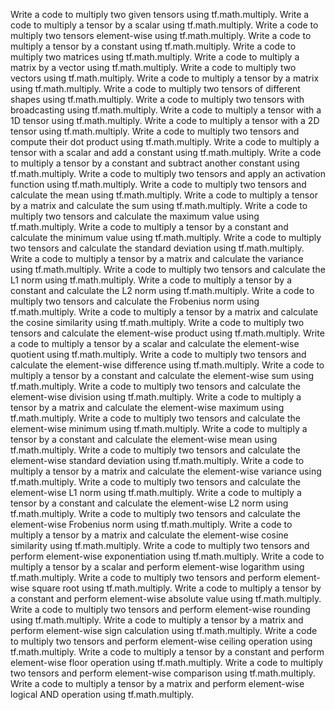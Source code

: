 Write a code to multiply two given tensors using tf.math.multiply.
Write a code to multiply a tensor by a scalar using tf.math.multiply.
Write a code to multiply two tensors element-wise using tf.math.multiply.
Write a code to multiply a tensor by a constant using tf.math.multiply.
Write a code to multiply two matrices using tf.math.multiply.
Write a code to multiply a matrix by a vector using tf.math.multiply.
Write a code to multiply two vectors using tf.math.multiply.
Write a code to multiply a tensor by a matrix using tf.math.multiply.
Write a code to multiply two tensors of different shapes using tf.math.multiply.
Write a code to multiply two tensors with broadcasting using tf.math.multiply.
Write a code to multiply a tensor with a 1D tensor using tf.math.multiply.
Write a code to multiply a tensor with a 2D tensor using tf.math.multiply.
Write a code to multiply two tensors and compute their dot product using tf.math.multiply.
Write a code to multiply a tensor with a scalar and add a constant using tf.math.multiply.
Write a code to multiply a tensor by a constant and subtract another constant using tf.math.multiply.
Write a code to multiply two tensors and apply an activation function using tf.math.multiply.
Write a code to multiply two tensors and calculate the mean using tf.math.multiply.
Write a code to multiply a tensor by a matrix and calculate the sum using tf.math.multiply.
Write a code to multiply two tensors and calculate the maximum value using tf.math.multiply.
Write a code to multiply a tensor by a constant and calculate the minimum value using tf.math.multiply.
Write a code to multiply two tensors and calculate the standard deviation using tf.math.multiply.
Write a code to multiply a tensor by a matrix and calculate the variance using tf.math.multiply.
Write a code to multiply two tensors and calculate the L1 norm using tf.math.multiply.
Write a code to multiply a tensor by a constant and calculate the L2 norm using tf.math.multiply.
Write a code to multiply two tensors and calculate the Frobenius norm using tf.math.multiply.
Write a code to multiply a tensor by a matrix and calculate the cosine similarity using tf.math.multiply.
Write a code to multiply two tensors and calculate the element-wise product using tf.math.multiply.
Write a code to multiply a tensor by a scalar and calculate the element-wise quotient using tf.math.multiply.
Write a code to multiply two tensors and calculate the element-wise difference using tf.math.multiply.
Write a code to multiply a tensor by a constant and calculate the element-wise sum using tf.math.multiply.
Write a code to multiply two tensors and calculate the element-wise division using tf.math.multiply.
Write a code to multiply a tensor by a matrix and calculate the element-wise maximum using tf.math.multiply.
Write a code to multiply two tensors and calculate the element-wise minimum using tf.math.multiply.
Write a code to multiply a tensor by a constant and calculate the element-wise mean using tf.math.multiply.
Write a code to multiply two tensors and calculate the element-wise standard deviation using tf.math.multiply.
Write a code to multiply a tensor by a matrix and calculate the element-wise variance using tf.math.multiply.
Write a code to multiply two tensors and calculate the element-wise L1 norm using tf.math.multiply.
Write a code to multiply a tensor by a constant and calculate the element-wise L2 norm using tf.math.multiply.
Write a code to multiply two tensors and calculate the element-wise Frobenius norm using tf.math.multiply.
Write a code to multiply a tensor by a matrix and calculate the element-wise cosine similarity using tf.math.multiply.
Write a code to multiply two tensors and perform element-wise exponentiation using tf.math.multiply.
Write a code to multiply a tensor by a scalar and perform element-wise logarithm using tf.math.multiply.
Write a code to multiply two tensors and perform element-wise square root using tf.math.multiply.
Write a code to multiply a tensor by a constant and perform element-wise absolute value using tf.math.multiply.
Write a code to multiply two tensors and perform element-wise rounding using tf.math.multiply.
Write a code to multiply a tensor by a matrix and perform element-wise sign calculation using tf.math.multiply.
Write a code to multiply two tensors and perform element-wise ceiling operation using tf.math.multiply.
Write a code to multiply a tensor by a constant and perform element-wise floor operation using tf.math.multiply.
Write a code to multiply two tensors and perform element-wise comparison using tf.math.multiply.
Write a code to multiply a tensor by a matrix and perform element-wise logical AND operation using tf.math.multiply.